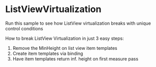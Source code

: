 # ListViewVirtualization
Run this sample to see how ListView virtualization breaks with unique control conditions


How to break ListView Virtualization in just 3 easy steps:

1. Remove the MinHeight on list view item templates
2. Create item templates via binding
3. Have item templates return inf. height on first measure pass
